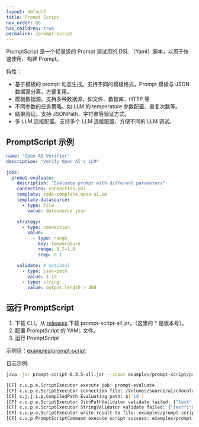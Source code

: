 ```yaml
---
layout: default
title: Prompt Script
nav_order: 80
has_children: true
permalink: /prompt-script
---
```


PromptScript 是一个轻量级的 Prompt 调试用的 DSL （Yaml）脚本，以用于快速使用、构建 Prompt。

特性：

- 基于模板的 prompt 动态生成。支持不同的模板格式，Prompt 模板与 JSON 数据源分离，方便复用。
- 模板数据源。支持多种数据源，如文件、数据库、HTTP 等
- 不同参数的任务策略。如 LLM 的 temperature 参数配置、重复次数等。
- 结果验证。支持 JSONPath、字符串等验证方式。
- 多 LLM 连接配置。支持多个 LLM 连接配置，方便不同的 LLM 调试。

## PromptScript 示例

```yml
name: "Open AI Verifier"
description: "Verify Open AI's LLM"

jobs:
  prompt-evaluate:
    description: "Evaluate prompt with different parameters"
    connection: connection.yml
    template: code-complete.open-ai.vm
    template-datasource:
      - type: file
        value: datasource.json

    strategy:
      - type: connection
        value:
          - type: range
            key: temperature
            range: 0.7~1.0
            step: 0.1

    validate: # optional
      - type: json-path
        value: $.id
      - type: string
        value: output.length > 300
```

## 运行 PromptScript

1. 下载 CLI。从 [releases](https://github.com/unit-mesh/chocolate-factory/releases) 下载 prompt-script-all.jar，（这里的 * 是版本号）。
2. 配置 PromptScript 的 YAML 文件。
3. 运行 PromptScript

示例见：[examples/prompt-script](https://github.com/unit-mesh/chocolate-factory/tree/master/examples/promptscript)

日志示例:

```bash
java -jar prompt-script-0.3.5-all.jar --input examples/prompt-script/prompt.unit-mesh.yml

[CF] c.u.p.e.ScriptExecutor execute job: prompt-evaluate
[CF] c.u.p.e.ScriptExecutor connection file: /Volumes/source/ai/chocolate-factory/examples/prompt-script/openai-connection.yml
[CF] c.j.j.i.p.CompiledPath Evaluating path: $['id']
[CF] c.u.p.e.ScriptExecutor JsonPathValidator validate failed: {"text":"目前最流行的前端框架有React、Angular和Vue.js"}
[CF] c.u.p.e.ScriptExecutor StringValidator validate failed: {"text":"目前最流行的前端框架有React、Angular和Vue.js"}
[CF] c.u.p.e.ScriptExecutor write result to file: examples/prompt-script/prompt-evaluate-2023-10-01T12-34-42.269901.txt
[CF] c.u.p.PromptScriptCommand execute script success: examples/prompt-script/prompt.unit-mesh.yml
```

